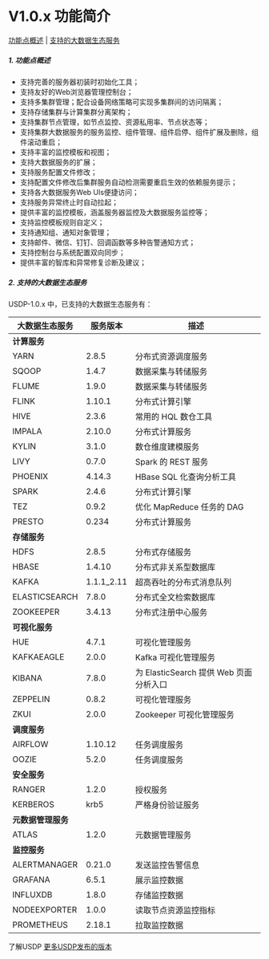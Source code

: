# V1.0.x 功能简介

[功能点概述](usdpdc/1.0.x/release_notes?id=一、功能点概述)   |   [支持的大数据生态服务](usdpdc/1.0.x/release_notes?id=二、支持的大数据生态服务)

##### 1. 功能点概述

- 支持完善的服务器初装时初始化工具；
- 支持友好的Web浏览器管理控制台；
- 支持多集群管理；配合设备网络策略可实现多集群间的访问隔离；
- 支持存储集群与计算集群分离架构；
- 支持集群节点管理，如节点监控、资源私用率、节点状态等；
- 支持集群大数据服务的服务监控、组件管理、组件启停、组件扩展及删除，组件滚动重启；
- 支持丰富的监控模板和视图；
- 支持大数据服务的扩展；
- 支持服务配置文件修改；
- 支持配置文件修改后集群服务自动检测需要重启生效的依赖服务提示；
- 支持各大数据服务Web UIs便捷访问；
- 支持服务异常终止时自动拉起；
- 提供丰富的监控模板，涵盖服务器监控及大数据服务监控等；
- 支持监控模板规则自定义；
- 支持通知组、通知对象管理；
- 支持邮件、微信、钉钉、回调函数等多种告警通知方式；
- 支持控制台与系统配置双向同步；
- 提供丰富的智库和异常修复诊断及建议；



##### 2. 支持的大数据生态服务

USDP-1.0.x 中，已支持的大数据生态服务有：

| 大数据生态服务     | 服务版本   | 描述                                   |
| ------------------ | ---------- | -------------------------------------- |
| **计算服务**       |            |                                        |
| YARN               | 2.8.5      | 分布式资源调度服务                     |
| SQOOP              | 1.4.7      | 数据采集与转储服务                     |
| FLUME              | 1.9.0      | 数据采集与转储服务                     |
| FLINK              | 1.10.1     | 分布式计算引擎                         |
| HIVE               | 2.3.6      | 常用的 HQL 数仓工具                    |
| IMPALA             | 2.10.0     | 分布式计算服务                         |
| KYLIN              | 3.1.0      | 数仓维度建模服务                       |
| LIVY               | 0.7.0      | Spark 的 REST 服务                     |
| PHOENIX            | 4.14.3     | HBase SQL 化查询分析工具               |
| SPARK              | 2.4.6      | 分布式计算引擎                         |
| TEZ                | 0.9.2      | 优化 MapReduce 任务的 DAG              |
| PRESTO             | 0.234      | 分布式计算服务                         |
| **存储服务**       |            |                                        |
| HDFS               | 2.8.5      | 分布式存储服务                         |
| HBASE              | 1.4.10     | 分布式非关系型数据库                   |
| KAFKA              | 1.1.1_2.11 | 超高吞吐的分布式消息队列               |
| ELASTICSEARCH      | 7.8.0      | 分布式全文检索数据库                   |
| ZOOKEEPER          | 3.4.13     | 分布式注册中心服务                     |
| **可视化服务**     |            |                                        |
| HUE                | 4.7.1      | 可视化管理服务                         |
| KAFKAEAGLE         | 2.0.0      | Kafka 可视化管理服务                   |
| KIBANA             | 7.8.0      | 为 ElasticSearch 提供 Web 页面分析入口 |
| ZEPPELIN           | 0.8.2      | 可视化管理服务                         |
| ZKUI               | 2.0.0      | Zookeeper 可视化管理服务               |
| **调度服务**       |            |                                        |
| AIRFLOW            | 1.10.12    | 任务调度服务                           |
| OOZIE              | 5.2.0      | 任务调度服务                           |
| **安全服务**       |            |                                        |
| RANGER             | 1.2.0      | 授权服务                               |
| KERBEROS           | krb5       | 严格身份验证服务                       |
| **元数据管理服务** |            |                                        |
| ATLAS              | 1.2.0      | 元数据管理服务                         |
| **监控服务**       |            |                                        |
| ALERTMANAGER       | 0.21.0     | 发送监控告警信息                       |
| GRAFANA            | 6.5.1      | 展示监控数据                           |
| INFLUXDB           | 1.8.0      | 存储监控数据                           |
| NODEEXPORTER       | 1.0.0      | 读取节点资源监控指标                   |
| PROMETHEUS         | 2.18.1     | 拉取监控数据                           |



了解USDP [更多USDP发布的版本](/usdpdcl/version_list)

